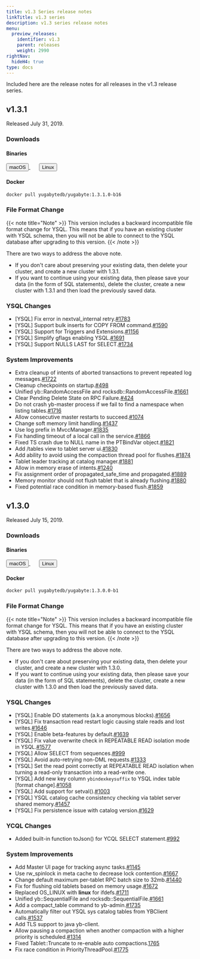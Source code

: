 ```yaml
---
title: v1.3 Series release notes
linkTitle: v1.3 series
description: v1.3 series release notes
menu:
  preview_releases:
    identifier: v1.3
    parent: releases
    weight: 2990
rightNav:
  hideH4: true
type: docs
---
```


Included here are the release notes for all releases in the v1.3 release series.

## v1.3.1

Released July 31, 2019.

### Downloads

#### Binaries

<a class="download-binary-link" href="https://downloads.yugabyte.com/yugabyte-1.3.1.0-darwin.tar.gz">
  <button>
    <i class="fa-brands fa-apple"></i><span class="download-text">macOS</span>
  </button>
</a>
&nbsp; &nbsp; &nbsp;
<a class="download-binary-link" href="https://downloads.yugabyte.com/yugabyte-1.3.1.0-linux.tar.gz">
  <button>
    <i class="fa-brands fa-linux"></i><span class="download-text">Linux</span>
  </button>
</a>
<br />

#### Docker

```sh
docker pull yugabytedb/yugabyte:1.3.1.0-b16
```

### File Format Change

{{< note title="Note" >}}
This version includes a backward incompatible file format change for YSQL. This means that if you have an existing cluster with YSQL schema, then you will not be able to connect to the YSQL database after upgrading to this version.
{{< /note >}}

There are two ways to address the above note.

* If you don't care about preserving your existing data, then delete your cluster, and create a new
  cluster with 1.3.1.
* If you want to continue using your existing data, then please save your data (in the form of
  SQL statements), delete the cluster, create a new cluster with 1.3.1 and then load the previously saved data.

### YSQL Changes

* [YSQL] Fix error in nextval_internal retry.[#1783](https://github.com/yugabyte/yugabyte-db/issues/1783)
* [YSQL] Support bulk inserts for COPY FROM
  command.[#1590](https://github.com/yugabyte/yugabyte-db/issues/1590)
* [YSQL] Support for Triggers and
  Extensions.[#1156](https://github.com/yugabyte/yugabyte-db/issues/1156)
* [YSQL] Simplify gflags enabling YSQL.[#1691](https://github.com/yugabyte/yugabyte-db/issues/1691)
* [YSQL] Support NULLS LAST for SELECT.[#1734](https://github.com/yugabyte/yugabyte-db/issues/1734)

### System Improvements

* Extra cleanup of intents of aborted transactions to prevent repeated log
  messages.[#1722](https://github.com/yugabyte/yugabyte-db/issues/1722)
* Cleanup checkpoints on startup.[#498](https://github.com/yugabyte/yugabyte-db/issues/498)
* Unified yb::RandomAccessFile and
  rocksdb::RandomAccessFile.[#1661](https://github.com/yugabyte/yugabyte-db/issues/1661)
* Clear Pending Delete State on RPC
  Failure.[#424](https://github.com/yugabyte/yugabyte-db/issues/424)
* Do not crash yb-master process if we fail to find a namespace when listing
  tables.[#1716](https://github.com/yugabyte/yugabyte-db/issues/1716)
* Allow consecutive master restarts to
  succeed.[#1074](https://github.com/yugabyte/yugabyte-db/issues/1074)
* Change soft memory limit handling.[#1437](https://github.com/yugabyte/yugabyte-db/issues/1437)
* Use log prefix in MvccManager.[#1835](https://github.com/yugabyte/yugabyte-db/issues/1835)
* Fix handling timeout of a local call in the
  service.[#1866](https://github.com/yugabyte/yugabyte-db/issues/1866)
* Fixed TS crash due to NULL name in the PTBindVar
  object.[#1821](https://github.com/yugabyte/yugabyte-db/issues/1821)
* Add /tables view to tablet server ui.[#1830](https://github.com/yugabyte/yugabyte-db/issues/1830)
* Add ability to avoid using the compaction thread pool for
  flushes.[#1874](https://github.com/yugabyte/yugabyte-db/issues/1874)
* Tablet leader tracking at catalog
  manager.[#1881](https://github.com/yugabyte/yugabyte-db/issues/1881)
* Allow in memory erase of intents.[#1240](https://github.com/yugabyte/yugabyte-db/issues/1240)
* Fix assignment order of propagated_safe_time and
  propagated.[#1889](https://github.com/yugabyte/yugabyte-db/issues/1889)
* Memory monitor should not flush tablet that is already
  flushing.[#1880](https://github.com/yugabyte/yugabyte-db/issues/1880)
* Fixed potential race condition in memory-based
  flush.[#1859](https://github.com/yugabyte/yugabyte-db/issues/1859)

## v1.3.0

Released July 15, 2019.

### Downloads

#### Binaries

<a class="download-binary-link" href="https://downloads.yugabyte.com/yugabyte-1.3.0.0-darwin.tar.gz">
  <button>
    <i class="fa-brands fa-apple"></i><span class="download-text">macOS</span>
  </button>
</a>
&nbsp; &nbsp; &nbsp;
<a class="download-binary-link" href="https://downloads.yugabyte.com/yugabyte-1.3.0.0-linux.tar.gz">
  <button>
    <i class="fa-brands fa-linux"></i><span class="download-text">Linux</span>
  </button>
</a>

#### Docker

```sh
docker pull yugabytedb/yugabyte:1.3.0.0-b1
```

### File Format Change

{{< note title="Note" >}}
This version includes a backward incompatible file format change for YSQL. This means that if you have an existing cluster with YSQL schema, then you will not be able to connect to the YSQL database after upgrading to this version.
{{< /note >}}

There are two ways to address the above note.

* If you don't care about preserving your existing data, then delete your cluster, and create a new cluster with 1.3.0.
* If you want to continue using your existing data, then please save your data (in the form of
  SQL statements), delete the cluster, create a new cluster with 1.3.0 and then load the previously saved data.

### YSQL Changes

* [YSQL] Enable DO statements (a.k.a anonymous
  blocks).[#1656](https://github.com/yugabyte/yugabyte-db/issues/1656)
* [YSQL] Fix transaction read restart logic causing stale reads and lost
  writes.[#1646](https://github.com/yugabyte/yugabyte-db/issues/1646)
* [YSQL] Enable beta-features by
  default.[#1639](https://github.com/yugabyte/yugabyte-db/issues/1639)
* [YSQL] Fix value overwrite check in REPEATABLE READ isolation mode in
  YSQL.[#1577](https://github.com/yugabyte/yugabyte-db/issues/1577)
* [YSQL] Allow SELECT from
  sequences.[#999](https://github.com/yugabyte/yugabyte-db/issues/999)
* [YSQL] Avoid auto-retrying non-DML
  requests.[#1333](https://github.com/yugabyte/yugabyte-db/issues/1333)
* [YSQL] Set the read point correctly at REPEATABLE READ isolation when turning a read-only
  transaction into a read-write one.
* [YSQL] Add new key column `ybindexkeysuffix` to YSQL index table [format
  change].[#1058](https://github.com/yugabyte/yugabyte-db/issues/1058)
* [YSQL] Add support for
  setval().[#1003](https://github.com/yugabyte/yugabyte-db/issues/1003)
* [YSQL] YSQL catalog cache consistency checking via tablet server shared
  memory.[#1457](https://github.com/yugabyte/yugabyte-db/issues/1457)
* [YSQL] Fix persistence issue with catalog
  version.[#1629](https://github.com/yugabyte/yugabyte-db/issues/1629)

### YCQL Changes

* Added built-in function toJson() for YCQL SELECT
  statement.[#992](https://github.com/yugabyte/yugabyte-db/issues/992)

### System Improvements

* Add Master UI page for tracking async
  tasks.[#1145](https://github.com/yugabyte/yugabyte-db/issues/1145)
* Use rw_spinlock in meta cache to decrease lock
  contention.[#1667](https://github.com/yugabyte/yugabyte-db/issues/1667)
* Change default maximum per-tablet RPC batch size to
  32mb.[#1440](https://github.com/yugabyte/yugabyte-db/issues/1440)
* Fix for flushing old tablets based on memory
  usage.[#1672](https://github.com/yugabyte/yugabyte-db/issues/1672)
* Replaced OS_LINUX with __linux__ for
  ifdefs.[#1711](https://github.com/yugabyte/yugabyte-db/issues/1711)
* Unified yb::SequentialFile and
  rocksdb::SequentialFile.[#1661](https://github.com/yugabyte/yugabyte-db/issues/1661)
* Add a compact_table command to
  yb-admin.[#1735](https://github.com/yugabyte/yugabyte-db/issues/1735)
* Automatically filter out YSQL sys catalog tables from YBClient
  calls.[#1537](https://github.com/yugabyte/yugabyte-db/issues/1537)
* Add TLS support to java yb-client.
* Allow pausing a compaction when another compaction with a higher priority is
  scheduled.[#1314](https://github.com/yugabyte/yugabyte-db/issues/1314)
* Fixed Tablet::Truncate to re-enable auto
  compactions.[1765](https://github.com/yugabyte/yugabyte-db/issues/1765)
* Fix race condition in
  PriorityThreadPool.[#1775](https://github.com/yugabyte/yugabyte-db/issues/1775)
